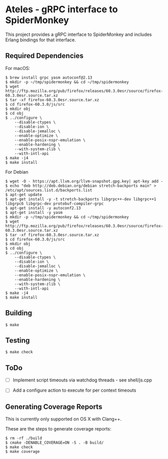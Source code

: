 Ateles - gRPC interface to SpiderMonkey
===

This project provides a gRPC interface to SpiderMonkey and includes Erlang
bindings for that interface.

Required Dependencies
---

For macOS:

```shell
$ brew install grpc yasm autoconf@2.13
$ mkdir -p ~/tmp/spidermonkey && cd ~/tmp/spidermonkey
$ wget http://ftp.mozilla.org/pub/firefox/releases/60.3.0esr/source/firefox-60.3.0esr.source.tar.xz
$ tar -xf firefox-60.3.0esr.source.tar.xz
$ cd firefox-60.3.0/js/src
$ mkdir obj
$ cd obj
$ ../configure \
    --disable-ctypes \
    --disable-ion \
    --disable-jemalloc \
    --enable-optimize \
    --enable-posix-nspr-emulation \
    --enable-hardening \
    --with-system-zlib \
    --with-intl-api
$ make -j4
$ make install
```

For Debian

```shell
$ wget -O - https://apt.llvm.org/llvm-snapshot.gpg.key| apt-key add -
$ echo "deb http://deb.debian.org/debian stretch-backports main" > /etc/apt/sources.list.d/backports.list
$ apt-get update
$ apt-get install -y -t stretch-backports libgrpc++-dev libgrpc++1 libgrpc6 libgrpc-dev protobuf-compiler-grpc
$ apt-get install -y autoconf2.13
$ apt-get install -y yasm
$ mkdir -p ~/tmp/spidermonkey && cd ~/tmp/spidermonkey
$ wget http://ftp.mozilla.org/pub/firefox/releases/60.3.0esr/source/firefox-60.3.0esr.source.tar.xz
$ tar -xf firefox-60.3.0esr.source.tar.xz
$ cd firefox-60.3.0/js/src
$ mkdir obj
$ cd obj
$ ../configure \
    --disable-ctypes \
    --disable-ion \
    --disable-jemalloc \
    --enable-optimize \
    --enable-posix-nspr-emulation \
    --enable-hardening \
    --with-system-zlib \
    --with-intl-api
$ make -j4
$ make install
```


Building
---

```shell
$ make
```


Testing
---
```shell
$ make check
```

## ToDo

- [ ] Implement script timeouts via watchdog threads - see shell/js.cpp
- [ ] Add a configure action to execute for per context timeouts


## Generating Coverage Reports

This is currently only supported on OS X with Clang++.

These are the steps to generate coverage reports:

    $ rm -rf ./build
    $ cmake -DENABLE_COVERAGE=ON -S . -B build/
    $ make check
    $ make coverage
